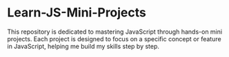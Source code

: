 # Learn-JS-Mini-Projects
This repository is dedicated to mastering JavaScript through hands-on mini projects. Each project is designed to focus on a specific concept or feature in JavaScript, helping me build my skills step by step.
